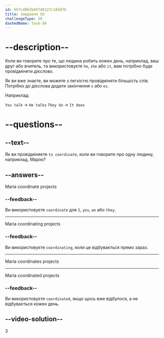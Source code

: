 ```yaml
---
id: 657cd962b45f48127c183d7b
title: Завдання 56
challengeType: 19
dashedName: task-56
---
```


# --description--

Коли ви говорите про те, що людина робить кожен день, наприклад, ваш друг або вчитель, та використовуєте `he`, `she` або `it`, вам потрібно буде провідміняти дієслово.

Як ви вже знаєте, ви можете з легкістю провідміняти більшість слів. Потрібно до дієслова додати закінчення `s` або `es`.

Наприклад:

`You talk` -> `He talks` `They do` -> `It does`

# --questions--

## --text--

Як ви провідміняєте `to coordinate`, коли ви говорите про одну людину, наприклад, Марію?

## --answers--

Maria coordinate projects

### --feedback--

Ви використовуєте `coordinate` для `I`, `you`, `we` або `they`.

---

Maria coordinating projects

### --feedback--

Ви використовуєте `coordinating`, коли це відбувається прямо зараз.

---

Maria coordinates projects

---

Maria coordinated projects

### --feedback--

Ви використовуєте `coordinated`, якщо щось вже відбулося, а не відбувається кожен день.

## --video-solution--

3
